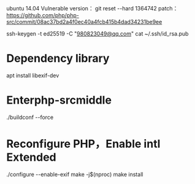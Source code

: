 ubuntu 14.04
Vulnerable version：
git reset --hard 1364742
patch：
https://github.com/php/php-src/commit/08ac37bd2a4f0ec40a4fcb415b4dad34231be9ee

ssh-keygen -t ed25519 -C "980823049@qq.com"
cat ~/.ssh/id_rsa.pub

# Dependency library
apt install libexif-dev

# Enterphp-srcmiddle
./buildconf --force
# Reconfigure PHP，Enable intl Extended
./configure --enable-exif
make -j$(nproc)
make install